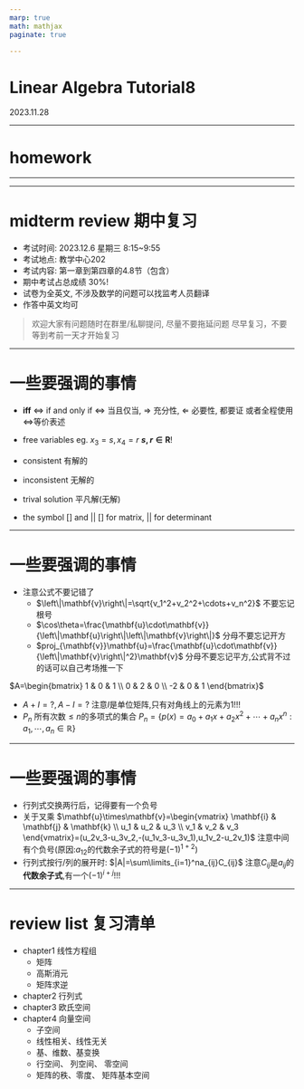 ```yaml
---
marp: true
math: mathjax
paginate: true

---
```


# Linear Algebra Tutorial8

2023.11.28

---

# homework




---















---

# midterm review 期中复习
- 考试时间: 2023.12.6 星期三 8:15~9:55
- 考试地点: 教学中心202
- 考试内容: 第一章到第四章的4.8节（包含）
- 期中考试占总成绩 30%! 
- 试卷为全英文, 不涉及数学的问题可以找监考人员翻译
- 作答中英文均可

> 欢迎大家有问题随时在群里/私聊提问, 尽量不要拖延问题
> 尽早复习，不要等到考前一天才开始复习

---

# 一些要强调的事情
- **iff** $\Leftrightarrow$ if and only if $\Leftrightarrow$ 当且仅当, 
$\Rightarrow$ 充分性, $\Leftarrow$ 必要性, 都要证
或者全程使用$\Leftrightarrow$等价表述

- free variables
eg. $x_3=s,x_4=r$
**$s,r\in \mathbf{R}$**!

- consistent 有解的
- inconsistent 无解的
- trival solution 平凡解(无解)
- the symbol [] and || 
  [] for matrix, || for determinant

---
# 一些要强调的事情

- 注意公式不要记错了
    - $\left\|\mathbf{v}\right\|=\sqrt{v_1^2+v_2^2+\cdots+v_n^2}$ 不要忘记根号
    - $\cos\theta=\frac{\mathbf{u}\cdot\mathbf{v}}{\left\|\mathbf{u}\right\|\left\|\mathbf{v}\right\|}$ 分母不要忘记开方
    - $proj_{\mathbf{v}}\mathbf{u}=\frac{\mathbf{u}\cdot\mathbf{v}}{\left\|\mathbf{v}\right\|^2}\mathbf{v}$ 分母不要忘记平方,公式背不过的话可以自己考场推一下

$A=\begin{bmatrix}
1 & 0 & 1 \\
0 & 2 & 0 \\
-2 & 0 & 1
\end{bmatrix}$
- $A+I=?,A-I=?$ 注意$I$是单位矩阵,只有对角线上的元素为1!!!
- $P_n$ 所有次数$\leq n$的多项式的集合
  $P_n=\{p(x)=a_0+a_1x+a_2x^2+\cdots+a_nx^n:a_1,\cdots,a_n\in\mathbb{R}\}$

---
# 一些要强调的事情

- 行列式交换两行后，记得要有一个负号
- 关于叉乘
  $\mathbf{u}\times\mathbf{v}=\begin{vmatrix}
  \mathbf{i} & \mathbf{j} & \mathbf{k} \\
  u_1 & u_2 & u_3 \\
  v_1 & v_2 & v_3
  \end{vmatrix}=(u_2v_3-u_3v_2,-(u_1v_3-u_3v_1),u_1v_2-u_2v_1)$
  注意中间有个负号(原因:$a_{12}$的代数余子式的符号是$(-1)^{1+2}$)
- 行列式按行/列的展开时:
  $|A|=\sum\limits_{i=1}^na_{ij}C_{ij}$
  注意$C_{ij}$是$a_{ij}$的**代数余子式**,有一个$(-1)^{i+j}$!!!
  
---

# review list 复习清单
- chapter1 线性方程组
  - 矩阵
  - 高斯消元
  - 矩阵求逆
- chapter2 行列式
- chapter3 欧氏空间
- chapter4 向量空间
  - 子空间
  - 线性相关、线性无关
  - 基、维数、基变换
  - 行空间、 列空间、 零空间
  - 矩阵的秩、零度、 矩阵基本空间